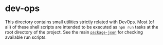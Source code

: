 # dev-ops

This directory contains small utilities strictly related with DevOps. Most (of all) of these shell scripts are intended to be executed as `npm run` tasks at the root directory of the project. See the main [`package-json`](./../package.json) for checking available run scripts.
